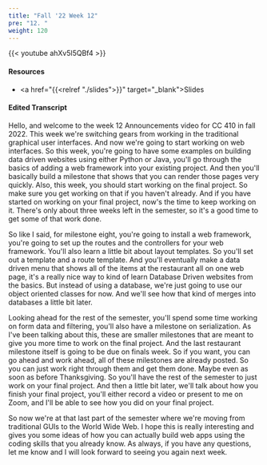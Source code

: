 ```yaml
---
title: "Fall '22 Week 12"
pre: "12. "
weight: 120
---
```


{{< youtube ahXv5l5QBf4 >}}

#### Resources

* <a href="{{<relref "./slides">}}" target="_blank">Slides</a>

#### Edited Transcript

Hello, and welcome to the week 12 Announcements video for CC 410 in fall 2022. This week we're switching gears from working in the traditional graphical user interfaces. And now we're going to start working on web interfaces. So this week, you're going to have some examples on building data driven websites using either Python or Java, you'll go through the basics of adding a web framework into your existing project. And then you'll basically build a milestone that shows that you can render those pages very quickly. Also, this week, you should start working on the final project. So make sure you get working on that if you haven't already. And if you have started on working on your final project, now's the time to keep working on it. There's only about three weeks left in the semester, so it's a good time to get some of that work done. 

So like I said, for milestone eight, you're going to install a web framework, you're going to set up the routes and the controllers for your web framework. You'll also learn a little bit about layout templates. So you'll set out a template and a route template. And you'll eventually make a data driven menu that shows all of the items at the restaurant all on one web page, it's a really nice way to kind of learn Database Driven websites from the basics. But instead of using a database, we're just going to use our object oriented classes for now. And we'll see how that kind of merges into databases a little bit later. 

Looking ahead for the rest of the semester, you'll spend some time working on form data and filtering, you'll also have a milestone on serialization. As I've been talking about this, these are smaller milestones that are meant to give you more time to work on the final project. And the last restaurant milestone itself is going to be due on finals week. So if you want, you can go ahead and work ahead, all of these milestones are already posted. So you can just work right through them and get them done. Maybe even as soon as before Thanksgiving. So you'll have the rest of the semester to just work on your final project. And then a little bit later, we'll talk about how you finish your final project, you'll either record a video or present to me on Zoom, and I'll be able to see how you did on your final project. 

So now we're at that last part of the semester where we're moving from traditional GUIs to the World Wide Web. I hope this is really interesting and gives you some ideas of how you can actually build web apps using the coding skills that you already know. As always, if you have any questions, let me know and I will look forward to seeing you again next week.

